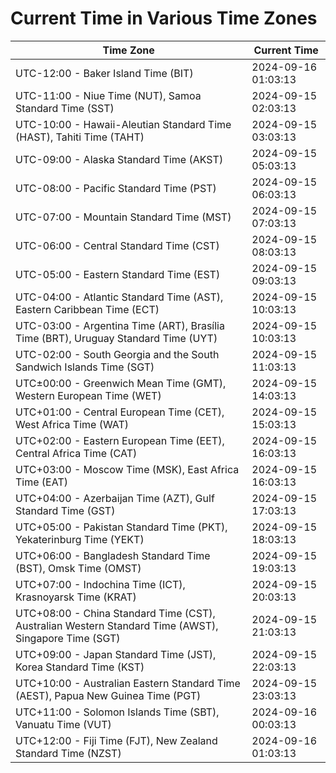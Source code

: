 # Current Time in Various Time Zones

| Time Zone | Current Time |
|-----------|--------------|
| UTC-12:00 - Baker Island Time (BIT) | 2024-09-16 01:03:13 |
| UTC-11:00 - Niue Time (NUT), Samoa Standard Time (SST) | 2024-09-15 02:03:13 |
| UTC-10:00 - Hawaii-Aleutian Standard Time (HAST), Tahiti Time (TAHT) | 2024-09-15 03:03:13 |
| UTC-09:00 - Alaska Standard Time (AKST) | 2024-09-15 05:03:13 |
| UTC-08:00 - Pacific Standard Time (PST) | 2024-09-15 06:03:13 |
| UTC-07:00 - Mountain Standard Time (MST) | 2024-09-15 07:03:13 |
| UTC-06:00 - Central Standard Time (CST) | 2024-09-15 08:03:13 |
| UTC-05:00 - Eastern Standard Time (EST) | 2024-09-15 09:03:13 |
| UTC-04:00 - Atlantic Standard Time (AST), Eastern Caribbean Time (ECT) | 2024-09-15 10:03:13 |
| UTC-03:00 - Argentina Time (ART), Brasília Time (BRT), Uruguay Standard Time (UYT) | 2024-09-15 10:03:13 |
| UTC-02:00 - South Georgia and the South Sandwich Islands Time (SGT) | 2024-09-15 11:03:13 |
| UTC±00:00 - Greenwich Mean Time (GMT), Western European Time (WET) | 2024-09-15 14:03:13 |
| UTC+01:00 - Central European Time (CET), West Africa Time (WAT) | 2024-09-15 15:03:13 |
| UTC+02:00 - Eastern European Time (EET), Central Africa Time (CAT) | 2024-09-15 16:03:13 |
| UTC+03:00 - Moscow Time (MSK), East Africa Time (EAT) | 2024-09-15 16:03:13 |
| UTC+04:00 - Azerbaijan Time (AZT), Gulf Standard Time (GST) | 2024-09-15 17:03:13 |
| UTC+05:00 - Pakistan Standard Time (PKT), Yekaterinburg Time (YEKT) | 2024-09-15 18:03:13 |
| UTC+06:00 - Bangladesh Standard Time (BST), Omsk Time (OMST) | 2024-09-15 19:03:13 |
| UTC+07:00 - Indochina Time (ICT), Krasnoyarsk Time (KRAT) | 2024-09-15 20:03:13 |
| UTC+08:00 - China Standard Time (CST), Australian Western Standard Time (AWST), Singapore Time (SGT) | 2024-09-15 21:03:13 |
| UTC+09:00 - Japan Standard Time (JST), Korea Standard Time (KST) | 2024-09-15 22:03:13 |
| UTC+10:00 - Australian Eastern Standard Time (AEST), Papua New Guinea Time (PGT) | 2024-09-15 23:03:13 |
| UTC+11:00 - Solomon Islands Time (SBT), Vanuatu Time (VUT) | 2024-09-16 00:03:13 |
| UTC+12:00 - Fiji Time (FJT), New Zealand Standard Time (NZST) | 2024-09-16 01:03:13 |
